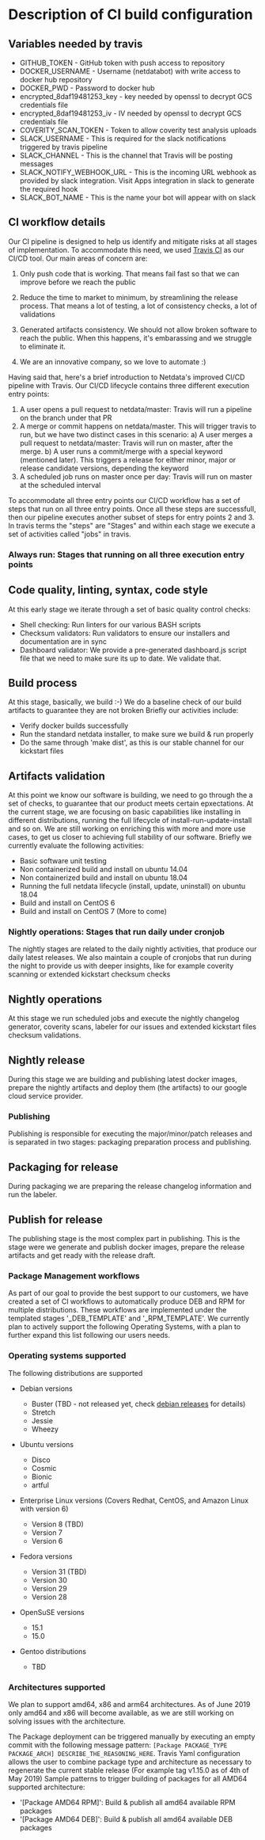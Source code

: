 # Description of CI build configuration

## Variables needed by travis

- GITHUB_TOKEN - GitHub token with push access to repository
- DOCKER_USERNAME - Username (netdatabot) with write access to docker hub repository
- DOCKER_PWD - Password to docker hub
- encrypted_8daf19481253_key - key needed by openssl to decrypt GCS credentials file
- encrypted_8daf19481253_iv - IV needed by openssl to decrypt GCS credentials file
- COVERITY_SCAN_TOKEN - Token to allow coverity test analysis uploads
- SLACK_USERNAME - This is required for the slack notifications triggered by travis pipeline
- SLACK_CHANNEL - This is the channel that Travis will be posting messages
- SLACK_NOTIFY_WEBHOOK_URL - This is the incoming URL webhook as provided by slack integration. Visit Apps integration in slack to generate the required hook
- SLACK_BOT_NAME - This is the name your bot will appear with on slack

## CI workflow details
Our CI pipeline is designed to help us identify and mitigate risks at all stages of implementation.
To accommodate this need, we used [Travis CI](http://www.travis-ci.com) as our CI/CD tool.
Our main areas of concern are:
1) Only push code that is working. That means fail fast so that we can improve before we reach the public

2) Reduce the time to market to minimum, by streamlining the release process.
   That means a lot of testing, a lot of consistency checks, a lot of validations

3) Generated artifacts consistency. We should not allow broken software to reach the public.
   When this happens, it's embarassing and we struggle to eliminate it.

4) We are an innovative company, so we love to automate :)


Having said that, here's a brief introduction to Netdata's improved CI/CD pipeline with Travis.
Our CI/CD lifecycle contains three different execution entry points:
1) A user opens a pull request to netdata/master: Travis will run a pipeline on the branch under that PR
2) A merge or commit happens on netdata/master. This will trigger travis to run, but we have two distinct cases in this scenario:
   a) A user merges a pull request to netdata/master: Travis will run on master, after the merge.
   b) A user runs a commit/merge with a special keyword (mentioned later).
      This triggers a release for either minor, major or release candidate versions, depending the keyword
3) A scheduled job runs on master once per day: Travis will run on master at the scheduled interval

To accommodate all three entry points our CI/CD workflow has a set of steps that run on all three entry points.
Once all these steps are successfull, then our pipeline executes another subset of steps for entry points 2 and 3.
In travis terms the "steps" are "Stages" and within each stage we execute a set of activities called "jobs" in travis.

### Always run: Stages that running on all three execution entry points

## Code quality, linting, syntax, code style
At this early stage we iterate through a set of basic quality control checks:
- Shell checking: Run linters for our various BASH scripts
- Checksum validators: Run validators to ensure our installers and documentation are in sync
- Dashboard validator: We provide a pre-generated dashboard.js script file that we need to make sure its up to date. We validate that.

## Build process
At this stage, basically, we build :-)
We do a baseline check of our build artifacts to guarantee they are not broken
Briefly our activities include:
- Verify docker builds successfully
- Run the standard netdata installer, to make sure we build & run properly
- Do the same through 'make dist', as this is our stable channel for our kickstart files

## Artifacts validation
At this point we know our software is building, we need to go through the a set of checks, to guarantee
that our product meets certain epxectations. At the current stage, we are focusing on basic capabilities
like installing in different distributions, running the full lifecycle of install-run-update-install and so on.
We are still working on enriching this with more and more use cases, to get us closer to achieving full stability of our software.
Briefly we currently evaluate the following activities:
- Basic software unit testing
- Non containerized build and install on ubuntu 14.04
- Non containerized build and install on ubuntu 18.04
- Running the full netdata lifecycle (install, update, uninstall) on ubuntu 18.04
- Build and install on CentOS 6
- Build and install on CentOS 7
(More to come)

### Nightly operations: Stages that run daily under cronjob
The nightly stages are related to the daily nightly activities, that produce our daily latest releases.
We also maintain a couple of cronjobs that run during the night to provide us with deeper insights,
like for example coverity scanning or extended kickstart checksum checks

## Nightly operations
At this stage we run scheduled jobs and execute the nightly changelog generator, coverity scans,
labeler for our issues and extended kickstart files checksum validations.

## Nightly release
During this stage we are building and publishing latest docker images, prepare the nightly artifacts
and deploy them (the artifacts) to our google cloud service provider.


### Publishing
Publishing is responsible for executing the major/minor/patch releases and is separated
in two stages: packaging preparation process and publishing.

## Packaging for release
During packaging we are preparing the release changelog information and run the labeler.

## Publish for release
The publishing stage is the most complex part in publishing. This is the stage were we generate and publish docker images,
prepare the release artifacts and get ready with the release draft.

### Package Management workflows
As part of our goal to provide the best support to our customers, we have created a set of CI workflows to automatically produce
DEB and RPM for multiple distributions. These workflows are implemented under the templated stages '_DEB_TEMPLATE' and '_RPM_TEMPLATE'.
We currently plan to actively support the following Operating Systems, with a plan to further expand this list following our users needs.

### Operating systems supported
The following distributions are supported
- Debian versions
  - Buster (TBD - not released yet, check [debian releases](https://www.debian.org/releases/) for details)
  - Stretch
  - Jessie
  - Wheezy

- Ubuntu versions
  - Disco
  - Cosmic
  - Bionic
  - artful

- Enterprise Linux versions (Covers Redhat, CentOS, and Amazon Linux with version 6)
  - Version 8 (TBD)
  - Version 7
  - Version 6

- Fedora versions
  - Version 31 (TBD)
  - Version 30
  - Version 29
  - Version 28

- OpenSuSE versions
  - 15.1
  - 15.0

- Gentoo distributions
  - TBD

### Architectures supported
We plan to support amd64, x86 and arm64 architectures. As of June 2019 only amd64 and x86 will become available, as we are still working on solving issues with the architecture.

The Package deployment can be triggered manually by executing an empty commit with the following message pattern: `[Package PACKAGE_TYPE PACKAGE_ARCH] DESCRIBE_THE_REASONING_HERE`.
Travis Yaml configuration allows the user to combine package type and architecture as necessary to regenerate the current stable release (For example tag v1.15.0 as of 4th of May 2019)
Sample patterns to trigger building of packages for all AMD64 supported architecture:
- '[Package AMD64 RPM]': Build & publish all amd64 available RPM packages
- '[Package AMD64 DEB]': Build & publish all amd64 available DEB packages
